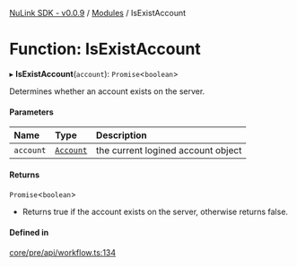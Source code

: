 [NuLink SDK - v0.0.9](../README.md) / [Modules](../modules.md) / IsExistAccount

# Function: IsExistAccount

▸ **IsExistAccount**(`account`): `Promise`<`boolean`\>

Determines whether an account exists on the server.

#### Parameters

| Name | Type | Description |
| :------ | :------ | :------ |
| `account` | [`Account`](../classes/Account.md) | the current logined account object |

#### Returns

`Promise`<`boolean`\>

- Returns true if the account exists on the server, otherwise returns false.

#### Defined in

[core/pre/api/workflow.ts:134](https://github.com/NuLink-network/nulink-sdk/blob/66c291e/src/core/pre/api/workflow.ts#L134)
